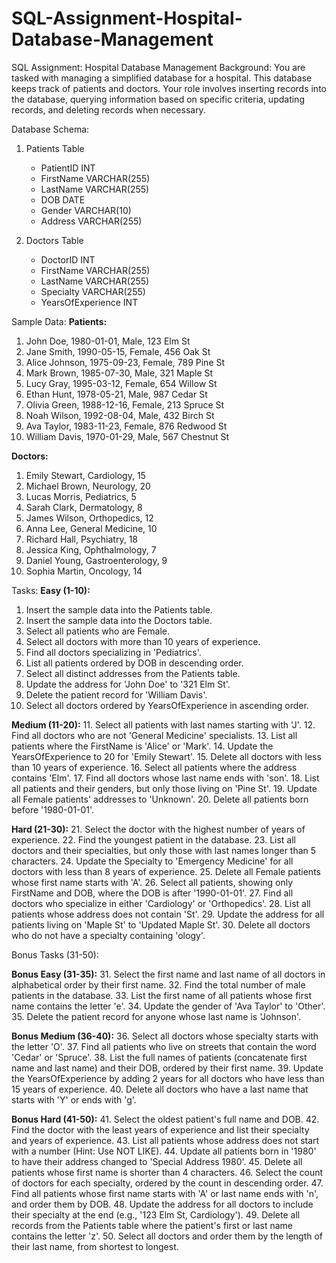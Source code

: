 # SQL-Assignment-Hospital-Database-Management
SQL Assignment: Hospital Database Management
Background:
You are tasked with managing a simplified database for a hospital. This database keeps track of patients and doctors. Your role involves inserting records into the database, querying information based on specific criteria, updating records, and deleting records when necessary.

 Database Schema:
1. Patients Table 
   - PatientID INT
   - FirstName VARCHAR(255)
   - LastName VARCHAR(255)
   - DOB DATE
   - Gender VARCHAR(10)
   - Address VARCHAR(255)

2. Doctors Table
   - DoctorID INT
   - FirstName VARCHAR(255)
   - LastName VARCHAR(255)
   - Specialty VARCHAR(255)
   - YearsOfExperience INT

Sample Data:
**Patients:**
1. John Doe, 1980-01-01, Male, 123 Elm St
2. Jane Smith, 1990-05-15, Female, 456 Oak St
3. Alice Johnson, 1975-09-23, Female, 789 Pine St
4. Mark Brown, 1985-07-30, Male, 321 Maple St
5. Lucy Gray, 1995-03-12, Female, 654 Willow St
6. Ethan Hunt, 1978-05-21, Male, 987 Cedar St
7. Olivia Green, 1988-12-16, Female, 213 Spruce St
8. Noah Wilson, 1992-08-04, Male, 432 Birch St
9. Ava Taylor, 1983-11-23, Female, 876 Redwood St
10. William Davis, 1970-01-29, Male, 567 Chestnut St

**Doctors:**
1. Emily Stewart, Cardiology, 15
2. Michael Brown, Neurology, 20
3. Lucas Morris, Pediatrics, 5
4. Sarah Clark, Dermatology, 8
5. James Wilson, Orthopedics, 12
6. Anna Lee, General Medicine, 10
7. Richard Hall, Psychiatry, 18
8. Jessica King, Ophthalmology, 7
9. Daniel Young, Gastroenterology, 9
10. Sophia Martin, Oncology, 14

Tasks:
**Easy (1-10):**
1. Insert the sample data into the Patients table.
2. Insert the sample data into the Doctors table.
3. Select all patients who are Female.
4. Select all doctors with more than 10 years of experience.
5. Find all doctors specializing in 'Pediatrics'.
6. List all patients ordered by DOB in descending order.
7. Select all distinct addresses from the Patients table.
8. Update the address for 'John Doe' to '321 Elm St'.
9. Delete the patient record for 'William Davis'.
10. Select all doctors ordered by YearsOfExperience in ascending order.

**Medium (11-20):**
11. Select all patients with last names starting with 'J'.
12. Find all doctors who are not 'General Medicine' specialists.
13. List all patients where the FirstName is 'Alice' or 'Mark'.
14. Update the YearsOfExperience to 20 for 'Emily Stewart'.
15. Delete all doctors with less than 10 years of experience.
16. Select all patients where the address contains 'Elm'.
17. Find all doctors whose last name ends with 'son'.
18. List all patients and their genders, but only those living on 'Pine St'.
19. Update all Female patients' addresses to 'Unknown'.
20. Delete all patients born before '1980-01-01'.

**Hard (21-30):**
21. Select the doctor with the highest number of years of experience.
22. Find the youngest patient in the database.
23. List all doctors and their specialties, but only those with last names longer than 5 characters.
24. Update the Specialty to 'Emergency Medicine' for all doctors with less than 8 years of experience.
25. Delete all Female patients whose first name starts with 'A'.
26. Select all patients, showing only FirstName and DOB, where the DOB is after '1990-01-01'.
27. Find all doctors who specialize in either 'Cardiology' or 'Orthopedics'.
28. List all patients whose address does not contain 'St'.
29. Update the address for all patients living on 'Maple St' to 'Updated Maple St'.
30. Delete all doctors who do not have a specialty containing 'ology'.

 Bonus Tasks (31-50):

**Bonus Easy (31-35):**
31. Select the first name and last name of all doctors in alphabetical order by their first name.
32. Find the total number of male patients in the database.
33. List the first name of all patients whose first name contains the letter 'e'.
34. Update the gender of 'Ava Taylor' to 'Other'.
35. Delete the patient record for anyone whose last name is 'Johnson'.

**Bonus Medium (36-40):**
36. Select all doctors whose specialty starts with the letter 'O'.
37. Find all patients who live on streets that contain the word 'Cedar' or 'Spruce'.
38. List the full names of patients (concatenate first name and last name) and their DOB, ordered by their first name.
39. Update the YearsOfExperience by adding 2 years for all doctors who have less than 15 years of experience.
40. Delete all doctors who have a last name that starts with 'Y' or ends with 'g'.

**Bonus Hard (41-50):**
41. Select the oldest patient's full name and DOB.
42. Find the doctor with the least years of experience and list their specialty and years of experience.
43. List all patients whose address does not start with a number (Hint: Use NOT LIKE).
44. Update all patients born in '1980' to have their address changed to 'Special Address 1980'.
45. Delete all patients whose first name is shorter than 4 characters.
46. Select the count of doctors for each specialty, ordered by the count in descending order.
47. Find all patients whose first name starts with 'A' or last name ends with 'n', and order them by DOB.
48. Update the address for all doctors to include their specialty at the end (e.g., '123 Elm St, Cardiology').
49. Delete all records from the Patients table where the patient's first or last name contains the letter 'z'.
50. Select all doctors and order them by the length of their last name, from shortest to longest.
